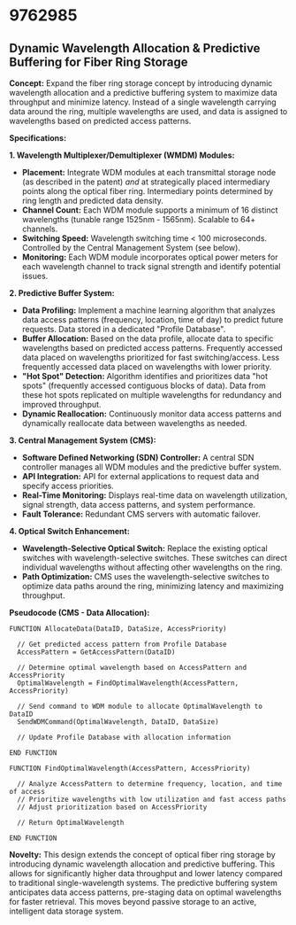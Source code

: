 # 9762985

## Dynamic Wavelength Allocation & Predictive Buffering for Fiber Ring Storage

**Concept:** Expand the fiber ring storage concept by introducing dynamic wavelength allocation and a predictive buffering system to maximize data throughput and minimize latency. Instead of a single wavelength carrying data around the ring, multiple wavelengths are used, and data is assigned to wavelengths based on predicted access patterns.

**Specifications:**

**1. Wavelength Multiplexer/Demultiplexer (WMDM) Modules:**

*   **Placement:** Integrate WDM modules at each transmittal storage node (as described in the patent) *and* at strategically placed intermediary points along the optical fiber ring.  Intermediary points determined by ring length and predicted data density.
*   **Channel Count:** Each WDM module supports a minimum of 16 distinct wavelengths (tunable range 1525nm - 1565nm). Scalable to 64+ channels.
*   **Switching Speed:**  Wavelength switching time < 100 microseconds.  Controlled by the Central Management System (see below).
*   **Monitoring:** Each WDM module incorporates optical power meters for each wavelength channel to track signal strength and identify potential issues.

**2. Predictive Buffer System:**

*   **Data Profiling:** Implement a machine learning algorithm that analyzes data access patterns (frequency, location, time of day) to predict future requests.  Data stored in a dedicated "Profile Database".
*   **Buffer Allocation:** Based on the data profile, allocate data to specific wavelengths based on predicted access patterns. Frequently accessed data placed on wavelengths prioritized for fast switching/access.  Less frequently accessed data placed on wavelengths with lower priority.
*   **"Hot Spot" Detection:**  Algorithm identifies and prioritizes data "hot spots" (frequently accessed contiguous blocks of data). Data from these hot spots replicated on multiple wavelengths for redundancy and improved throughput.
*   **Dynamic Reallocation:** Continuously monitor data access patterns and dynamically reallocate data between wavelengths as needed.

**3. Central Management System (CMS):**

*   **Software Defined Networking (SDN) Controller:** A central SDN controller manages all WDM modules and the predictive buffer system.
*   **API Integration:** API for external applications to request data and specify access priorities.
*   **Real-Time Monitoring:** Displays real-time data on wavelength utilization, signal strength, data access patterns, and system performance.
*   **Fault Tolerance:** Redundant CMS servers with automatic failover.

**4. Optical Switch Enhancement:**

*   **Wavelength-Selective Optical Switch:**  Replace the existing optical switches with wavelength-selective switches. These switches can direct individual wavelengths without affecting other wavelengths on the ring.
*   **Path Optimization:**  CMS uses the wavelength-selective switches to optimize data paths around the ring, minimizing latency and maximizing throughput.

**Pseudocode (CMS - Data Allocation):**

```
FUNCTION AllocateData(DataID, DataSize, AccessPriority)

  // Get predicted access pattern from Profile Database
  AccessPattern = GetAccessPattern(DataID)

  // Determine optimal wavelength based on AccessPattern and AccessPriority
  OptimalWavelength = FindOptimalWavelength(AccessPattern, AccessPriority)

  // Send command to WDM module to allocate OptimalWavelength to DataID
  SendWDMCommand(OptimalWavelength, DataID, DataSize)

  // Update Profile Database with allocation information

END FUNCTION

FUNCTION FindOptimalWavelength(AccessPattern, AccessPriority)

  // Analyze AccessPattern to determine frequency, location, and time of access
  // Prioritize wavelengths with low utilization and fast access paths
  // Adjust prioritization based on AccessPriority

  // Return OptimalWavelength

END FUNCTION
```

**Novelty:**  This design extends the concept of optical fiber ring storage by introducing dynamic wavelength allocation and predictive buffering. This allows for significantly higher data throughput and lower latency compared to traditional single-wavelength systems.  The predictive buffering system anticipates data access patterns, pre-staging data on optimal wavelengths for faster retrieval. This moves beyond passive storage to an active, intelligent data storage system.